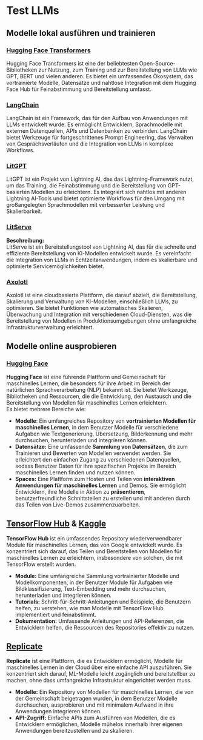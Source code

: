 # Test LLMs

## Modelle lokal ausführen und trainieren

### [**Hugging Face Transformers**](https://github.com/huggingface/transformers)

Hugging Face Transformers ist eine der beliebtesten Open-Source-Bibliotheken zur Nutzung, zum Training und zur Bereitstellung von LLMs wie GPT, BERT und vielen anderen. Es bietet ein umfassendes Ökosystem, das vortrainierte Modelle, Datensätze und nahtlose Integration mit dem Hugging Face Hub für Feinabstimmung und Bereitstellung umfasst.

### [**LangChain**](https://github.com/langchain-ai/langchain)

LangChain ist ein Framework, das für den Aufbau von Anwendungen mit LLMs entwickelt wurde. Es ermöglicht Entwicklern, Sprachmodelle mit externen Datenquellen, APIs und Datenbanken zu verbinden. LangChain bietet Werkzeuge für fortgeschrittenes Prompt Engineering, das Verwalten von Gesprächsverläufen und die Integration von LLMs in komplexe Workflows.

### [**LitGPT**](https://github.com/Lightning-AI/litgpt)

LitGPT ist ein Projekt von Lightning AI, das das Lightning-Framework nutzt, um das Training, die Feinabstimmung und die Bereitstellung von GPT-basierten Modellen zu erleichtern. Es integriert sich nahtlos mit anderen Lightning AI-Tools und bietet optimierte Workflows für den Umgang mit großangelegten Sprachmodellen mit verbesserter Leistung und Skalierbarkeit.

### [**LitServe**](https://github.com/Lightning-AI/LitServe)

**Beschreibung:**\
LitServe ist ein Bereitstellungstool von Lightning AI, das für die schnelle und effiziente Bereitstellung von KI-Modellen entwickelt wurde. Es vereinfacht die Integration von LLMs in Echtzeitanwendungen, indem es skalierbare und optimierte Servicemöglichkeiten bietet.

### [**Axolotl**](https://github.com/axolotl-ai-cloud/axolotl)

Axolotl ist eine cloudbasierte Plattform, die darauf abzielt, die Bereitstellung, Skalierung und Verwaltung von KI-Modellen, einschließlich LLMs, zu optimieren. Sie bietet Funktionen wie automatisches Skalieren, Überwachung und Integration mit verschiedenen Cloud-Diensten, was die Bereitstellung von Modellen in Produktionsumgebungen ohne umfangreiche Infrastrukturverwaltung erleichtert.

## Modelle online ausprobieren

### [**Hugging Face**](https://huggingface.co/)

**Hugging Face** ist eine führende Plattform und Gemeinschaft für maschinelles Lernen, die besonders für ihre Arbeit im Bereich der natürlichen Sprachverarbeitung (NLP) bekannt ist. Sie bietet Werkzeuge, Bibliotheken und Ressourcen, die die Entwicklung, den Austausch und die Bereitstellung von Modellen für maschinelles Lernen erleichtern.\
Es bietet mehrere Bereiche wie:

* **Modelle**: Ein umfangreiches Repository von **vortrainierten Modellen für maschinelles Lernen**, in dem Benutzer Modelle für verschiedene Aufgaben wie Textgenerierung, Übersetzung, Bilderkennung und mehr durchsuchen, herunterladen und integrieren können.
* **Datensätze:** Eine umfassende **Sammlung von Datensätzen**, die zum Trainieren und Bewerten von Modellen verwendet werden. Sie erleichtert den einfachen Zugang zu verschiedenen Datenquellen, sodass Benutzer Daten für ihre spezifischen Projekte im Bereich maschinelles Lernen finden und nutzen können.
* **Spaces:** Eine Plattform zum Hosten und Teilen von **interaktiven Anwendungen für maschinelles Lernen** und Demos. Sie ermöglicht Entwicklern, ihre Modelle in Aktion zu **präsentieren**, benutzerfreundliche Schnittstellen zu erstellen und mit anderen durch das Teilen von Live-Demos zusammenzuarbeiten.

## [**TensorFlow Hub**](https://www.tensorflow.org/hub) **&** [**Kaggle**](https://www.kaggle.com/)

**TensorFlow Hub** ist ein umfassendes Repository wiederverwendbarer Module für maschinelles Lernen, das von Google entwickelt wurde. Es konzentriert sich darauf, das Teilen und Bereitstellen von Modellen für maschinelles Lernen zu erleichtern, insbesondere von solchen, die mit TensorFlow erstellt wurden.

* **Module:** Eine umfangreiche Sammlung vortrainierter Modelle und Modellkomponenten, in der Benutzer Module für Aufgaben wie Bildklassifizierung, Text-Embedding und mehr durchsuchen, herunterladen und integrieren können.
* **Tutorials:** Schritt-für-Schritt-Anleitungen und Beispiele, die Benutzern helfen, zu verstehen, wie man Modelle mit TensorFlow Hub implementiert und feinabstimmt.
* **Dokumentation:** Umfassende Anleitungen und API-Referenzen, die Entwicklern helfen, die Ressourcen des Repositories effektiv zu nutzen.

## [**Replicate**](https://replicate.com/home)

**Replicate** ist eine Plattform, die es Entwicklern ermöglicht, Modelle für maschinelles Lernen in der Cloud über eine einfache API auszuführen. Sie konzentriert sich darauf, ML-Modelle leicht zugänglich und bereitstellbar zu machen, ohne dass umfangreiche Infrastruktur eingerichtet werden muss.

* **Modelle:** Ein Repository von Modellen für maschinelles Lernen, die von der Gemeinschaft beigetragen wurden, in dem Benutzer Modelle durchsuchen, ausprobieren und mit minimalem Aufwand in ihre Anwendungen integrieren können.
* **API-Zugriff:** Einfache APIs zum Ausführen von Modellen, die es Entwicklern ermöglichen, Modelle mühelos innerhalb ihrer eigenen Anwendungen bereitzustellen und zu skalieren.
